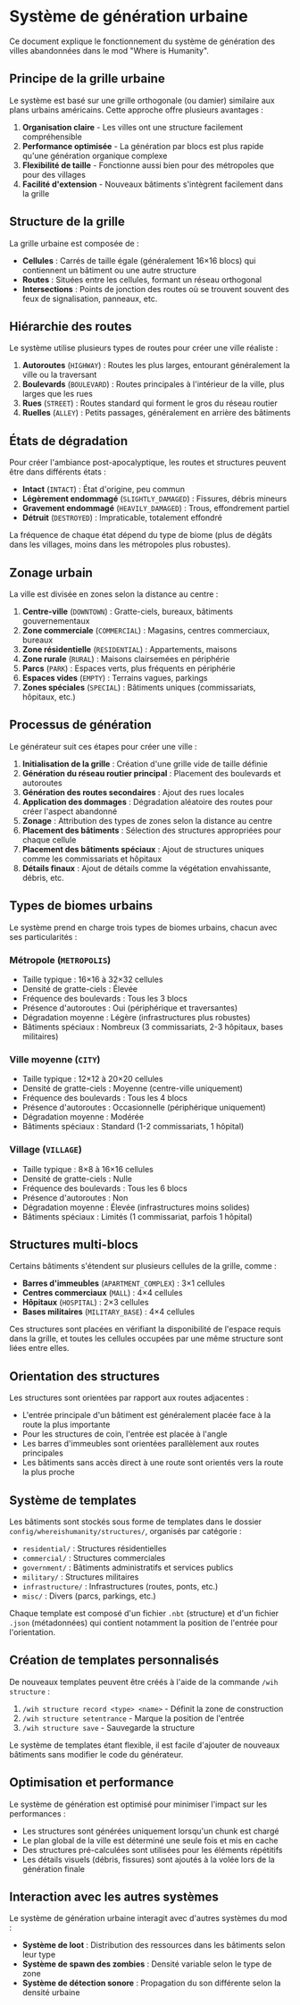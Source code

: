 # Système de génération urbaine

Ce document explique le fonctionnement du système de génération des villes abandonnées dans le mod "Where is Humanity".

## Principe de la grille urbaine

Le système est basé sur une grille orthogonale (ou damier) similaire aux plans urbains américains. Cette approche offre plusieurs avantages :

1. **Organisation claire** - Les villes ont une structure facilement compréhensible
2. **Performance optimisée** - La génération par blocs est plus rapide qu'une génération organique complexe
3. **Flexibilité de taille** - Fonctionne aussi bien pour des métropoles que pour des villages
4. **Facilité d'extension** - Nouveaux bâtiments s'intègrent facilement dans la grille

## Structure de la grille

La grille urbaine est composée de :

- **Cellules** : Carrés de taille égale (généralement 16×16 blocs) qui contiennent un bâtiment ou une autre structure
- **Routes** : Situées entre les cellules, formant un réseau orthogonal
- **Intersections** : Points de jonction des routes où se trouvent souvent des feux de signalisation, panneaux, etc.

## Hiérarchie des routes

Le système utilise plusieurs types de routes pour créer une ville réaliste :

1. **Autoroutes** (`HIGHWAY`) : Routes les plus larges, entourant généralement la ville ou la traversant
2. **Boulevards** (`BOULEVARD`) : Routes principales à l'intérieur de la ville, plus larges que les rues
3. **Rues** (`STREET`) : Routes standard qui forment le gros du réseau routier
4. **Ruelles** (`ALLEY`) : Petits passages, généralement en arrière des bâtiments

## États de dégradation

Pour créer l'ambiance post-apocalyptique, les routes et structures peuvent être dans différents états :

- **Intact** (`INTACT`) : État d'origine, peu commun
- **Légèrement endommagé** (`SLIGHTLY_DAMAGED`) : Fissures, débris mineurs
- **Gravement endommagé** (`HEAVILY_DAMAGED`) : Trous, effondrement partiel
- **Détruit** (`DESTROYED`) : Impraticable, totalement effondré

La fréquence de chaque état dépend du type de biome (plus de dégâts dans les villages, moins dans les métropoles plus robustes).

## Zonage urbain

La ville est divisée en zones selon la distance au centre :

1. **Centre-ville** (`DOWNTOWN`) : Gratte-ciels, bureaux, bâtiments gouvernementaux
2. **Zone commerciale** (`COMMERCIAL`) : Magasins, centres commerciaux, bureaux
3. **Zone résidentielle** (`RESIDENTIAL`) : Appartements, maisons
4. **Zone rurale** (`RURAL`) : Maisons clairsemées en périphérie
5. **Parcs** (`PARK`) : Espaces verts, plus fréquents en périphérie
6. **Espaces vides** (`EMPTY`) : Terrains vagues, parkings
7. **Zones spéciales** (`SPECIAL`) : Bâtiments uniques (commissariats, hôpitaux, etc.)

## Processus de génération

Le générateur suit ces étapes pour créer une ville :

1. **Initialisation de la grille** : Création d'une grille vide de taille définie
2. **Génération du réseau routier principal** : Placement des boulevards et autoroutes
3. **Génération des routes secondaires** : Ajout des rues locales
4. **Application des dommages** : Dégradation aléatoire des routes pour créer l'aspect abandonné
5. **Zonage** : Attribution des types de zones selon la distance au centre
6. **Placement des bâtiments** : Sélection des structures appropriées pour chaque cellule
7. **Placement des bâtiments spéciaux** : Ajout de structures uniques comme les commissariats et hôpitaux
8. **Détails finaux** : Ajout de détails comme la végétation envahissante, débris, etc.

## Types de biomes urbains

Le système prend en charge trois types de biomes urbains, chacun avec ses particularités :

### Métropole (`METROPOLIS`)
- Taille typique : 16×16 à 32×32 cellules
- Densité de gratte-ciels : Élevée
- Fréquence des boulevards : Tous les 3 blocs
- Présence d'autoroutes : Oui (périphérique et traversantes)
- Dégradation moyenne : Légère (infrastructures plus robustes)
- Bâtiments spéciaux : Nombreux (3 commissariats, 2-3 hôpitaux, bases militaires)

### Ville moyenne (`CITY`)
- Taille typique : 12×12 à 20×20 cellules
- Densité de gratte-ciels : Moyenne (centre-ville uniquement)
- Fréquence des boulevards : Tous les 4 blocs
- Présence d'autoroutes : Occasionnelle (périphérique uniquement)
- Dégradation moyenne : Modérée
- Bâtiments spéciaux : Standard (1-2 commissariats, 1 hôpital)

### Village (`VILLAGE`)
- Taille typique : 8×8 à 16×16 cellules
- Densité de gratte-ciels : Nulle
- Fréquence des boulevards : Tous les 6 blocs
- Présence d'autoroutes : Non
- Dégradation moyenne : Élevée (infrastructures moins solides)
- Bâtiments spéciaux : Limités (1 commissariat, parfois 1 hôpital)

## Structures multi-blocs

Certains bâtiments s'étendent sur plusieurs cellules de la grille, comme :

- **Barres d'immeubles** (`APARTMENT_COMPLEX`) : 3×1 cellules
- **Centres commerciaux** (`MALL`) : 4×4 cellules
- **Hôpitaux** (`HOSPITAL`) : 2×3 cellules
- **Bases militaires** (`MILITARY_BASE`) : 4×4 cellules

Ces structures sont placées en vérifiant la disponibilité de l'espace requis dans la grille, et toutes les cellules occupées par une même structure sont liées entre elles.

## Orientation des structures

Les structures sont orientées par rapport aux routes adjacentes :

- L'entrée principale d'un bâtiment est généralement placée face à la route la plus importante
- Pour les structures de coin, l'entrée est placée à l'angle
- Les barres d'immeubles sont orientées parallèlement aux routes principales
- Les bâtiments sans accès direct à une route sont orientés vers la route la plus proche

## Système de templates

Les bâtiments sont stockés sous forme de templates dans le dossier `config/whereishumanity/structures/`, organisés par catégorie :

- `residential/` : Structures résidentielles
- `commercial/` : Structures commerciales
- `government/` : Bâtiments administratifs et services publics
- `military/` : Structures militaires
- `infrastructure/` : Infrastructures (routes, ponts, etc.)
- `misc/` : Divers (parcs, parkings, etc.)

Chaque template est composé d'un fichier `.nbt` (structure) et d'un fichier `.json` (métadonnées) qui contient notamment la position de l'entrée pour l'orientation.

## Création de templates personnalisés

De nouveaux templates peuvent être créés à l'aide de la commande `/wih structure` :

1. `/wih structure record <type> <name>` - Définit la zone de construction
2. `/wih structure setentrance` - Marque la position de l'entrée
3. `/wih structure save` - Sauvegarde la structure

Le système de templates étant flexible, il est facile d'ajouter de nouveaux bâtiments sans modifier le code du générateur.

## Optimisation et performance

Le système de génération est optimisé pour minimiser l'impact sur les performances :

- Les structures sont générées uniquement lorsqu'un chunk est chargé
- Le plan global de la ville est déterminé une seule fois et mis en cache
- Des structures pré-calculées sont utilisées pour les éléments répétitifs
- Les détails visuels (débris, fissures) sont ajoutés à la volée lors de la génération finale

## Interaction avec les autres systèmes

Le système de génération urbaine interagit avec d'autres systèmes du mod :

- **Système de loot** : Distribution des ressources dans les bâtiments selon leur type
- **Système de spawn des zombies** : Densité variable selon le type de zone
- **Système de détection sonore** : Propagation du son différente selon la densité urbaine